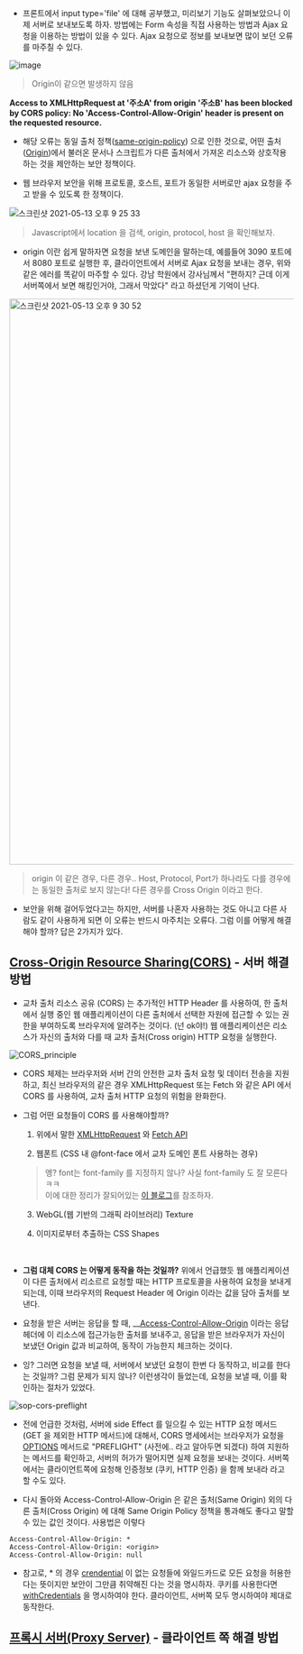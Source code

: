 - 프론트에서 input type='file' 에 대해 공부했고, 미리보기 기능도 살펴보았으니 이제 서버로 보내보도록 하자. 방법에는 Form 속성을 직접 사용하는 방법과 Ajax 요청을 이용하는 방법이 있을 수 있다.
  Ajax 요청으로 정보를 보내보면 많이 보던 오류를 마주칠 수 있다.

![image](https://user-images.githubusercontent.com/50399804/118124389-7936da80-b430-11eb-9073-8c02d64163ea.png)

> Origin이 같으면 발생하지 않음

**Access to XMLHttpRequest at '주소A' from origin '주소B' has been blocked by CORS policy: No 'Access-Control-Allow-Origin' header is present on the requested resource.**

- 해당 오류는 동일 출처 정책([same-origin-policy](https://developer.mozilla.org/ko/docs/Web/Security/Same-origin_policy)) 으로 인한 것으로, 어떤 출처([Origin](https://developer.mozilla.org/ko/docs/Glossary/Origin))에서
  불러온 문서나 스크립트가 다른 출처에서 가져온 리소스와 상호작용하는 것을 제안하는 보안 정책이다.

- 웹 브라우저 보안을 위해 프로토콜, 호스트, 포트가 동일한 서버로만 ajax 요청을 주고 받을 수 있도록 한 정책이다.

![스크린샷 2021-05-13 오후 9 25 33](https://user-images.githubusercontent.com/50399804/118125389-dbdca600-b431-11eb-981a-dc1507aaa372.png)

> Javascript에서 location 을 검색, origin, protocol, host 을 확인해보자.

- origin 이란 쉽게 말하자면 요청을 보낸 도메인을 말하는데, 예를들어 3090 포트에서 8080 포트로 실행한 후, 클라이언트에서 서버로 Ajax 요청을 보내는 경우, 위와 같은 에러를 똑같이 마주할 수 있다.
  강남 학원에서 강사님께서 "편하지? 근데 이게 서버쪽에서 보면 해킹인거야, 그래서 막았다" 라고 하셨던게 기억이 난다.

<img width="1004" alt="스크린샷 2021-05-13 오후 9 30 52" src="https://user-images.githubusercontent.com/50399804/118125878-85bc3280-b432-11eb-8ee5-7f9ca12e7ad7.png">

> origin 이 같은 경우, 다른 경우.. Host, Protocol, Port가 하나라도 다를 경우에는 동일한 출처로 보지 않는다! 다른 경우를 Cross Origin 이라고 한다.

- 보안을 위해 걸어두었다고는 하지만, 서버를 나혼자 사용하는 것도 아니고 다른 사람도 같이 사용하게 되면 이 오류는 반드시 마주치는 오류다. 그럼 이를 어떻게 해결해야 할까? 답은 2가지가 있다.

## **[Cross-Origin Resource Sharing(CORS)](https://developer.mozilla.org/ko/docs/Web/HTTP/CORS) - 서버 해결 방법**

- 교차 출처 리소스 공유 (CORS) 는 추가적인 HTTP Header 를 사용하여, 한 출처에서 실행 중인 웹 애플리케이션이 다른 출처에서 선택한 자원에 접근할 수 있는 권한을 부여하도록 브라우저에 알려주는 것이다. (넌 ok야!) 웹 애플리케이션은 리소스가 자신의 출처와 다를 때 교차 출처(Cross origin) HTTP 요청을 실행한다.

![CORS_principle](https://user-images.githubusercontent.com/50399804/118364016-beded900-b5d1-11eb-819b-9fec51d0f666.png)

- CORS 체제는 브라우저와 서버 간의 안전한 교차 출처 요청 및 데이터 전송을 지원하고, 최신 브라우저의 같은 경우 XMLHttpRequest 또는 Fetch 와 같은 API 에서 CORS 를 사용하여, 교차 출처 HTTP 요청의 위험을 완화한다.

- 그럼 어떤 요청들이 CORS 를 사용해야할까?

  1. 위에서 말한 [XMLHttpRequest](https://developer.mozilla.org/ko/docs/Web/API/XMLHttpRequest) 와 [Fetch API](https://developer.mozilla.org/ko/docs/Web/API/Fetch_API)

  2. 웹폰트 (CSS 내 @font-face 에서 교차 도메인 폰트 사용하는 경우)

  > 엥? font는 font-family 를 지정하지 않나? 사실 font-family 도 잘 모른다 ㅋㅋ  
  >  이에 대한 정리가 잘되어있는 [이 블로그](https://webclub.tistory.com/261)를 참조하자.

  3. WebGL(웹 기반의 그래픽 라이브러리) Texture

  4. 이미지로부터 추출하는 CSS Shapes

<br>

- **그럼 대체 CORS 는 어떻게 동작을 하는 것일까?** 위에서 언급했듯 웹 애플리케이션이 다른 출처에서 리소르르 요청할 때는 HTTP 프로토콜을 사용하여 요청을 보내게 되는데, 이때 브라우저의 Request Header 에 Origin 이라는 값을 담아 출처를 보낸다.

- 요청을 받은 서버는 응답을 할 때, \_\_[Access-Control-Allow-Origin](https://developer.mozilla.org/ko/docs/Web/HTTP/Headers/Access-Control-Allow-Origin) 이라는 응답 헤더에 이 리소스에 접근가능한 출처를 보내주고, 응답을 받은 브라우저가 자신이 보냈던 Origin 값과 비교하여, 동작이 가능한지 체크하는 것이다.

- 잉? 그러면 요청을 보낼 때, 서버에서 보냈던 요청이 한번 다 동작하고, 비교를 한다는 것일까? 그럼 문제가 되지 않나? 이런생각이 들었는데, 요청을 보낼 때, 이를 확인하는 절차가 있었다.

![sop-cors-preflight](https://user-images.githubusercontent.com/50399804/118365125-65c57400-b5d6-11eb-9d22-0715833cbb1a.jpg)

- 전에 언급한 것처럼, 서버에 side Effect 를 일으킬 수 있는 HTTP 요청 메서드 (GET 을 제외한 HTTP 메서드)에 대해서, CORS 명세에서는 브라우저가 요청을 [OPTIONS](https://developer.mozilla.org/ko/docs/Web/HTTP/Methods/OPTIONS) 메서드로 "PREFLIGHT" (사전에.. 라고 알아두면 되겠다) 하여 지원하는 메서드를 확인하고, 서버의 허가가 떨어지면 실제 요청을 보내는 것이다. 서버쪽에서는 클라이언트쪽에 요청해 인증정보 (쿠키, HTTP 인증) 을 함께 보내라 라고 할 수도 있다.

- 다시 돌아와 Access-Control-Allow-Origin 은 같은 출처(Same Origin) 외의 다른 출처(Cross Origin) 에 대해 Same Origin Policy 정책을 통과해도 좋다고 말할 수 있는 값인 것이다. 사용법은 이렇다

```
Access-Control-Allow-Origin: *
Access-Control-Allow-Origin: <origin>
Access-Control-Allow-Origin: null
```

- 참고로, \* 의 경우 [crendential](https://developer.mozilla.org/ko/docs/Web/API/Request/credentials) 이 없는 요청들에 와일드카드로 모든 요청을 허용한다는 뜻이지만 보안이 그만큼 취약해진 다는 것을 명시하자. 쿠키를 사용한다면 [withCredentials](https://developer.mozilla.org/en-US/docs/Web/API/XMLHttpRequest/withCredentials) 을 명시하여야 한다. 클라이언트, 서버쪽 모두 명시하여야 제대로 동작한다.

## **[프록시 서버(Proxy Server)]() - 클라이언트 쪽 해결 방법**
